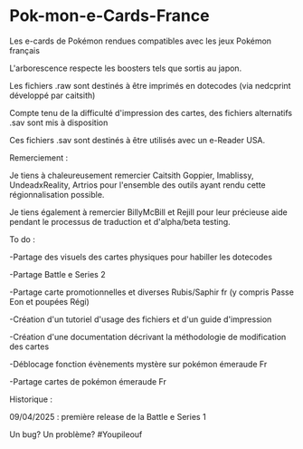 # Pok-mon-e-Cards-France
Les e-cards de Pokémon rendues compatibles avec les jeux Pokémon français



L'arborescence respecte les boosters tels que sortis au japon.

Les fichiers .raw sont destinés à être imprimés en dotecodes (via nedcprint développé par caitsith)

Compte tenu de la difficulté d'impression des cartes, des fichiers alternatifs .sav sont mis à disposition

Ces fichiers .sav sont destinés à être utilisés avec un e-Reader USA.



Remerciement :

Je tiens à chaleureusement remercier Caitsith Goppier, Imablissy, UndeadxReality, Artrios pour l'ensemble des outils ayant rendu cette régionnalisation possible.

Je tiens également à remercier BillyMcBill et Rejill pour leur précieuse aide pendant le processus de traduction et d'alpha/beta testing.



To do :

-Partage des visuels des cartes physiques pour habiller les dotecodes

-Partage Battle e Series 2

-Partage carte promotionnelles et diverses Rubis/Saphir fr (y compris Passe Eon et poupées Régi)

-Création d'un tutoriel d'usage des fichiers et d'un guide d'impression

-Création d'une documentation décrivant la méthodologie de modification des cartes

-Déblocage fonction évènements mystère sur pokémon émeraude Fr

-Partage cartes de pokémon émeraude Fr




Historique :

09/04/2025 : première release de la Battle e Series 1


Un bug? Un problème? #Youpileouf
